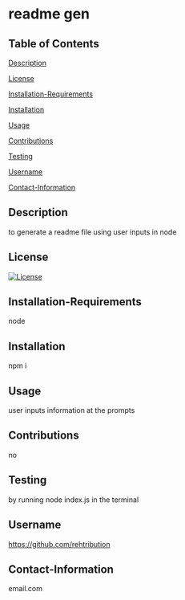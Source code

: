 # readme gen

  ## Table of Contents

  [Description](#Description)
  
  [License](#License)
  
  [Installation-Requirements](#Installation-Requirements)
  
  [Installation](#Installation)
  
  [Usage](#Usage)
  
  [Contributions](#Contributions)
  
  [Testing](#Testing)
  
  [Username](#Username)
  
  [Contact-Information](#Contact-Information)


## Description
to generate a readme file using user inputs in node

## License
[![License](https://img.shields.io/badge/License-MIT-blue.svg)](https://opensource.org/licenses/MIT)

## Installation-Requirements
node

## Installation
npm i

## Usage
user inputs information at the prompts

## Contributions
no

## Testing
by running node index.js in the terminal

## Username
https://github.com/rehtribution

## Contact-Information
email.com

